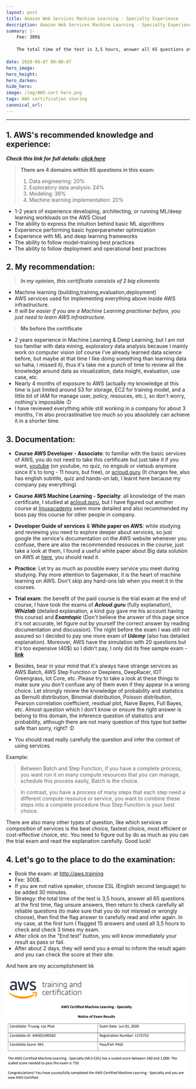 ```yaml
---
layout: post
title: Amazon Web Services Machine Learning - Specialty Experience
description: Amazon Web Services Machine Learning - Specialty Experience 
summary: |-
    Fee: 300$

    The total time of the test is 3,5 hours, answer all 65 questions at the first time, flag unsure answers, then return to check carefully all reliable questions (to make sure that you do not misread or wrongly choose), then find the flag answer to carefully read and infer again.

date: 2020-06-07 09:00:07
hero_image: 
hero_height:
hero_darken:
hide_hero: 
image: /img/AWS-cert-hero.png
tags: AWS certification sharing 
canonical_url:
---
```


---

## 1. AWS's recommended knowledge and experience:

***Check this link for full details: [click here](https://aws.amazon.com/certification/certified-machine-learning-specialty/)***

> **There are 4 domains within 65 questions in this exam:**
> 1. Data engineering: 20%
> 2. Exploratory data analysis: 24%
> 3. Modeling: 36%
> 4. Machine learning implementation: 20%

* 1-2 years of experience developing, architecting, or running ML/deep learning workloads on the AWS Cloud
* The ability to express the intuition behind basic ML algorithms
* Experience performing basic hyperparameter optimization
* Experience with ML and deep learning frameworks
* The ability to follow model-training best practices
* The ability to follow deployment and operational best practices

## 2. My recommendation:

> ***In my opinion, this certificate consists of 2 big elements***

* Machine learning (building,training,evaluation,deployment)
* AWS services used for implementing everything above inside AWS infrastructure.
* *It will be easier if you are a Machine Learning practioner before, you just need to learn AWS infrastructure.*

> **Me before the certificate**

* 2 years experience in Machine Learning & Deep Learning, but I am not too familiar with data mining, exploratory data analysis because I mainly work on computer vision (of course I've already learned data science before, but maybe at that time I like doing something than learning data so haha, i missed it), thus it's take me a punch of time to review all the knowledge around data as visualization, data insight, evaluation, use case, etc.
* Nearly 4 months of exposure to AWS (actually my knowledge at this time is just limited around S3 for storage, EC2 for training model, and a little bit of IAM for manage user, policy, resouces, etc.), so don't worry, nothing's impossible :D 
* I have reviewed everything while still working in a company for about 3 months, I'm also procrastinative too much so you absolutely can achieve it in a shorter time.

## 3. Documentation:

* **Course AWS Developer - Associate**: to familiar with the basic services of AWS, you do not need to take this certificate but just take it if you want, [youtube](https://www.youtube.com/watch?v=RrKRN9zRBWs) (on youtube, no quiz, no engsub or vietsub anymore since it's to long - 11 hours, but free), or [acloud.guru](https://acloud.guru/learn/aws-certified-developer-associate) (It charges fee, also has english subtitle, quiz and hands-on lab, I learnt here because my company pay everything)


* **Course AWS Machine Learning - Specialty**: all knowledge of the main certificate, I studied at [acloud.guru](https://acloud.guru/learn/aws-certified-machine-learning-specialty), but I have figured out another course at [linuxacademy](https://linuxacademy.com/course/aws-certified-machine-learning-specialty/) seem more detailed and also recommended my boss pay this course for other people in company.


* **Developer Guide of services** & **White paper on AWS**: while studying and reviewing you need to explore deeper about services, so just google the service's documentation on the AWS website whenever you confuse, there are also the recommended resouces in the course, just take a look at them, I found a useful white paper about Big data solution on AWS at [here](https://docs.aws.amazon.com/whitepapers/latest/building-data-lakes/building-data-lake-aws.html), you should read it.


* **Practice**: Let try as much as possible every service you meet during studying. Pay more attention to Sagemaker, it is the heart of machine learning on AWS. Don't skip any hand-ons lab when you meet it in the courses.


* **Trial exam**: the benefit of the paid course is the trial exam at the end of course, I have took the exams of ***Acloud.guru*** (fully explanation), ***Whizlab*** (detailed explanation, a kind guy gave me his account having this course) and ***Examtopic*** (Don't believe the answer of this page since it's not accurate, let figure out by yourself the correct answer by reading documentation and discussion). The night before the exam I was still not assured so I decided to pay one more exam of ***Udemy*** (also has detailed explanation). Moreover, AWS have the simulation with 20 questions but it's too expensive (40$) so I didn't pay, I only did its free sample exam - **[link](https://d1.awsstatic.com/training-and-certification/docs-ml/AWS-Certified-Machine-Learning-Specialty_Sample-Questions.pdf)**


* Besides, bear in your mind that it's always have strange services as AWS Batch, AWS Step Function or Deeplens, DeepRacer, IOT Greengrass, Iot Core, etc. Please try to take a look at these things to make sure you don't confuse any of them even if they appear in a wrong choice. Let strongly review the knowledge of probability and statistics as Bernulli distribution, Binomial distribution, Poisson distribution, Pearson correlation coefficient, residual plot, Naive Bayes, Full Bayes, etc. Almost question which I don't know or ensure the right answer is belong to this domain, the inference question of statistics and probability, although there are not many question of this type but better safe than sorry, right? :D

* You should read really carefully the question and infer the context of using services.

Example:

> Between Batch and Step Function, if you have a complete process, you want run it on many compute resources that you can manage, schedule this process easily, Batch is the choice.

> In contrast, you have a process of many steps that each step need a different compute resource or service, you want to combine these steps into a complete procedure thus Step Function is your best choice.

There are also many other types of question, like which services or composition of services is the best choice, fastest choice, most efficient or cost-effective choice, etc. You need to figure out by do as much as you can the trial exam and read the explanation carefully. Good luck!

## 4. Let's go to the place to do the examination:

* Book the exam: at http://aws.training
* Fee: 300$.
* If you are not native speaker, choose ESL (English second language) to be added 30 minutes.
* Strategy: the total time of the test is 3,5 hours, answer all 65 questions at the first time, flag unsure answers, then return to check carefully all reliable questions (to make sure that you do not misread or wrongly choose), then find the flag answer to carefully read and infer again. In my case, at the first turn I flagged 15 answers and used all 3,5 hours to check and check 3 times my exam.
* After click on the "End test" button, you will know immediately your result as pass or fail.
* After about 2 days, they will send you a email to inform the result again and you can check the score at their site.


And here are my accomplishment kk 

![alt text](/img/aws-score.png)


